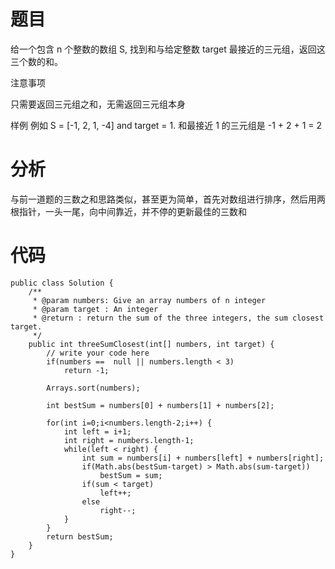 # 题目
给一个包含 n 个整数的数组 S, 找到和与给定整数 target 最接近的三元组，返回这三个数的和。

 注意事项

只需要返回三元组之和，无需返回三元组本身

样例
例如 S = [-1, 2, 1, -4] and target = 1. 和最接近 1 的三元组是 -1 + 2 + 1 = 2

# 分析
与前一道题的三数之和思路类似，甚至更为简单，首先对数组进行排序，然后用两根指针，一头一尾，向中间靠近，并不停的更新最佳的三数和

# 代码
```
public class Solution {
    /**
     * @param numbers: Give an array numbers of n integer
     * @param target : An integer
     * @return : return the sum of the three integers, the sum closest target.
     */
    public int threeSumClosest(int[] numbers, int target) {
        // write your code here
        if(numbers ==  null || numbers.length < 3)
        	return -1;
        
        Arrays.sort(numbers);
        
        int bestSum = numbers[0] + numbers[1] + numbers[2];
        
        for(int i=0;i<numbers.length-2;i++) {
        	int left = i+1;
        	int right = numbers.length-1;
        	while(left < right) {
        		int sum = numbers[i] + numbers[left] + numbers[right];
        		if(Math.abs(bestSum-target) > Math.abs(sum-target))
        			bestSum = sum;
        		if(sum < target)
        			left++;
        		else
        			right--;
        	}
        }
        return bestSum;
    }
}
```

